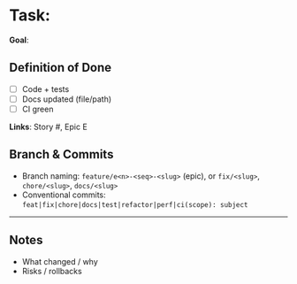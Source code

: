 # Task: <Specific piece of work>

**Goal**: <what is produced>

## Definition of Done
- [ ] Code + tests
- [ ] Docs updated (file/path)
- [ ] CI green

**Links**: Story #, Epic E<n>

## Branch & Commits
- Branch naming: `feature/e<n>-<seq>-<slug>` (epic), or `fix/<slug>`, `chore/<slug>`, `docs/<slug>`
- Conventional commits: `feat|fix|chore|docs|test|refactor|perf|ci(scope): subject`

---

## Notes
- What changed / why
- Risks / rollbacks
